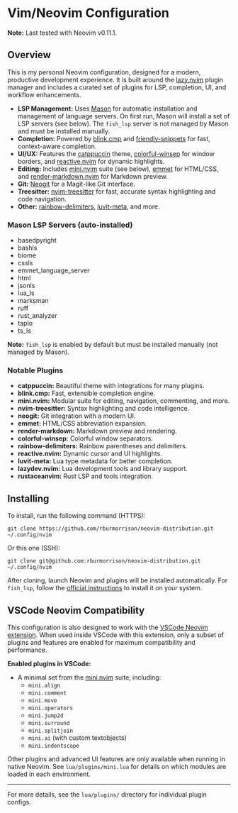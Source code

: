 # Vim/Neovim Configuration

**Note:** Last tested with Neovim v0.11.1.

## Overview

This is my personal Neovim configuration, designed for a modern, productive development experience. It is built around the [lazy.nvim](https://github.com/folke/lazy.nvim) plugin manager and includes a curated set of plugins for LSP, completion, UI, and workflow enhancements.

- **LSP Management:** Uses [Mason](https://github.com/williamboman/mason.nvim) for automatic installation and management of language servers. On first run, Mason will install a set of LSP servers (see below). The `fish_lsp` server is not managed by Mason and must be installed manually.
- **Completion:** Powered by [blink.cmp](https://github.com/saghen/blink.cmp) and [friendly-snippets](https://github.com/rafamadriz/friendly-snippets) for fast, context-aware completion.
- **UI/UX:** Features the [catppuccin](https://github.com/catppuccin/nvim) theme, [colorful-winsep](https://github.com/nvim-zh/colorful-winsep.nvim) for window borders, and [reactive.nvim](https://github.com/rasulomaroff/reactive.nvim) for dynamic highlights.
- **Editing:** Includes [mini.nvim](https://github.com/echasnovski/mini.nvim) suite (see below), [emmet](https://github.com/olrtg/nvim-emmet) for HTML/CSS, and [render-markdown.nvim](https://github.com/MeanderingProgrammer/render-markdown.nvim) for Markdown preview.
- **Git:** [Neogit](https://github.com/NeogitOrg/neogit) for a Magit-like Git interface.
- **Treesitter:** [nvim-treesitter](https://github.com/nvim-treesitter/nvim-treesitter) for fast, accurate syntax highlighting and code navigation.
- **Other:** [rainbow-delimiters](https://github.com/HiPhish/rainbow-delimiters.nvim), [luvit-meta](https://github.com/Bilal2453/luvit-meta), and more.

### Mason LSP Servers (auto-installed)
- basedpyright
- bashls
- biome
- cssls
- emmet_language_server
- html
- jsonls
- lua_ls
- marksman
- ruff
- rust_analyzer
- taplo
- ts_ls

**Note:** `fish_lsp` is enabled by default but must be installed manually (not managed by Mason).

### Notable Plugins
- **catppuccin:** Beautiful theme with integrations for many plugins.
- **blink.cmp:** Fast, extensible completion engine.
- **mini.nvim:** Modular suite for editing, navigation, commenting, and more.
- **nvim-treesitter:** Syntax highlighting and code intelligence.
- **neogit:** Git integration with a modern UI.
- **emmet:** HTML/CSS abbreviation expansion.
- **render-markdown:** Markdown preview and rendering.
- **colorful-winsep:** Colorful window separators.
- **rainbow-delimiters:** Rainbow parentheses and delimiters.
- **reactive.nvim:** Dynamic cursor and UI highlights.
- **luvit-meta:** Lua type metadata for better completion.
- **lazydev.nvim:** Lua development tools and library support.
- **rustaceanvim:** Rust LSP and tools integration.

## Installing

To install, run the following command (HTTPS):

```fish
git clone https://github.com/rburmorrison/neovim-distribution.git ~/.config/nvim
```

Or this one (SSH):

```fish
git clone git@github.com:rburmorrison/neovim-distribution.git ~/.config/nvim
```

After cloning, launch Neovim and plugins will be installed automatically. For `fish_lsp`, follow the [official instructions](https://github.com/ndonfris/fish-lsp) to install it on your system.

## VSCode Neovim Compatibility

This configuration is also designed to work with the [VSCode Neovim extension](https://marketplace.visualstudio.com/items?itemName=asvetliakov.vscode-neovim). When used inside VSCode with this extension, only a subset of plugins and features are enabled for maximum compatibility and performance.

**Enabled plugins in VSCode:**
- A minimal set from the [mini.nvim](https://github.com/echasnovski/mini.nvim) suite, including:
  - `mini.align`
  - `mini.comment`
  - `mini.move`
  - `mini.operators`
  - `mini.jump2d`
  - `mini.surround`
  - `mini.splitjoin`
  - `mini.ai` (with custom textobjects)
  - `mini.indentscope`

Other plugins and advanced UI features are only available when running in native Neovim. See `lua/plugins/mini.lua` for details on which modules are loaded in each environment.

---

For more details, see the `lua/plugins/` directory for individual plugin configs.

